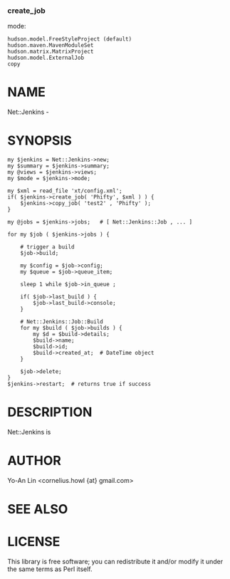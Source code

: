 ### create\_job

mode:

    hudson.model.FreeStyleProject (default)
    hudson.maven.MavenModuleSet
    hudson.matrix.MatrixProject
    hudson.model.ExternalJob
    copy

# NAME

Net::Jenkins -

# SYNOPSIS

    my $jenkins = Net::Jenkins->new;
    my $summary = $jenkins->summary;
    my @views = $jenkins->views;
    my $mode = $jenkins->mode;

    my $xml = read_file 'xt/config.xml'; 
    if( $jenkins->create_job( 'Phifty', $xml ) ) {
        $jenkins->copy_job( 'test2' , 'Phifty' );
    }

    my @jobs = $jenkins->jobs;   # [ Net::Jenkins::Job , ... ]

    for my $job ( $jenkins->jobs ) {

        # trigger a build
        $job->build;

        my $config = $job->config;
        my $queue = $job->queue_item;

        sleep 1 while $job->in_queue ;

        if( $job->last_build ) {
            $job->last_build->console;
        }

        # Net::Jenkins::Job::Build
        for my $build ( $job->builds ) {
            my $d = $build->details;
            $build->name;
            $build->id;
            $build->created_at;  # DateTime object
        }

        $job->delete;
    }
    $jenkins->restart;  # returns true if success





# DESCRIPTION

Net::Jenkins is

# AUTHOR

Yo-An Lin <cornelius.howl {at} gmail.com>

# SEE ALSO

# LICENSE

This library is free software; you can redistribute it and/or modify
it under the same terms as Perl itself.

